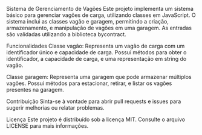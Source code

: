 Sistema de Gerenciamento de Vagões
Este projeto implementa um sistema básico para gerenciar vagões de carga, utilizando classes em JavaScript. O sistema inclui as classes vagão e garagem, permitindo a criação, armazenamento, e manipulação de vagões em uma garagem. As entradas são validadas utilizando a biblioteca bycontract.

Funcionalidades
Classe vagão: Representa um vagão de carga com um identificador único e capacidade de carga. Possui métodos para obter o identificador, a capacidade de carga, e uma representação em string do vagão.

Classe garagem: Representa uma garagem que pode armazenar múltiplos vagões. Possui métodos para estacionar, retirar, e listar os vagões presentes na garagem.

Contribuição
Sinta-se à vontade para abrir pull requests e issues para sugerir melhorias ou relatar problemas.

Licença
Este projeto é distribuído sob a licença MIT. Consulte o arquivo LICENSE para mais informações.
